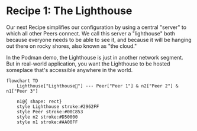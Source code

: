 # Recipe 1: The Lighthouse

Our next Recipe simplifies our configuration by using a central "server" to which all other Peers connect. We call this server a "lighthouse" both because everyone needs to be able to see it, and because it will be hanging out there on rocky shores, also known as "the cloud."

In the Podman demo, the Lighthouse is just in another network segment. But in real-world application, you want the Lighthouse to be hosted someplace that's accessible anywhere in the world.

```mermaid
flowchart TD
    Lighthouse["Lighthouse🔦"] --- Peer["Peer 1"] & n2["Peer 2"] & n1["Peer 3"]

    n1@{ shape: rect}
    style Lighthouse stroke:#2962FF
    style Peer stroke:#00C853
    style n2 stroke:#D50000
    style n1 stroke:#AA00FF
```

